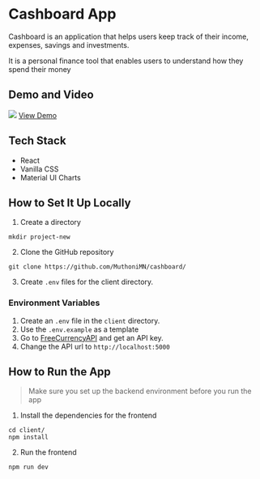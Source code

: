 # Cashboard App
Cashboard is an application that helps users keep track of their income, expenses, savings and investments.

It is a personal finance tool that enables users to understand how they spend their money

## Demo and Video
![](../demo/Dashboard.gif)
[View Demo](https://cashboard-ucpq.onrender.com/)

## Tech Stack
- React
- Vanilla CSS
- Material UI Charts

## How to Set It Up Locally
1. Create a directory 
``` 
mkdir project-new
 ```
2. Clone the GitHub repository
``` 
git clone https://github.com/MuthoniMN/cashboard/ 
```
3. Create `.env` files for the client directory.

### Environment Variables
1. Create an `.env` file in the `client` directory.
2. Use the `.env.example` as a template
3. Go to [FreeCurrencyAPI](https://freecurrencyapi.com/) and get an API key.
4. Change the API url to `http://localhost:5000`

## How to Run the App
> Make sure you set up the backend environment before you run the app
1. Install the dependencies for the frontend
```
cd client/
npm install
```
2. Run the frontend
```
npm run dev
```
